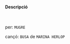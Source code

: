 <!-- MUGRE: DAMUNT DE TU NOMÉS SES FLORS -->
#### Descripció
<br>

per: `MUGRE`

cançó: `BUSA` de `MARINA HERLOP`